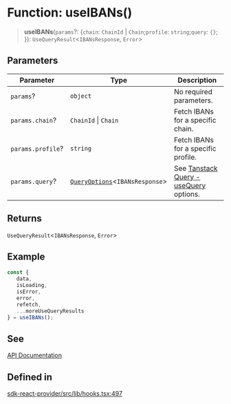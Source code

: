 # Function: useIBANs()

> **useIBANs**(`params`?: \{`chain`: `ChainId` \| `Chain`;`profile`: `string`;`query`: `{}`; \}): `UseQueryResult`\<`IBANsResponse`, `Error`\>

## Parameters

| Parameter | Type | Description |
| ------ | ------ | ------ |
| `params`? | `object` | No required parameters. |
| `params.chain`? | `ChainId` \| `Chain` | Fetch IBANs for a specific chain. |
| `params.profile`? | `string` | Fetch IBANs for a specific profile. |
| `params.query`? | [`QueryOptions`](/docs/packages/sdk-react-provider/type-aliases/QueryOptions.md)\<`IBANsResponse`\> | See [Tanstack Query - useQuery](https://tanstack.com/query/latest/docs/framework/react/reference/useQuery) options. |

## Returns

`UseQueryResult`\<`IBANsResponse`, `Error`\>

## Example

```ts
const {
   data,
   isLoading,
   isError,
   error,
   refetch,
   ...moreUseQueryResults
} = useIBANs();
```

## See

[API Documentation](https://monerium.dev/api-docs-v2#tag/ibans/operation/ibans)

## Defined in

[sdk-react-provider/src/lib/hooks.tsx:497](https://github.com/monerium/js-monorepo/blob/main/packages/sdk-react-provider/src/lib/hooks.tsx#L497)
